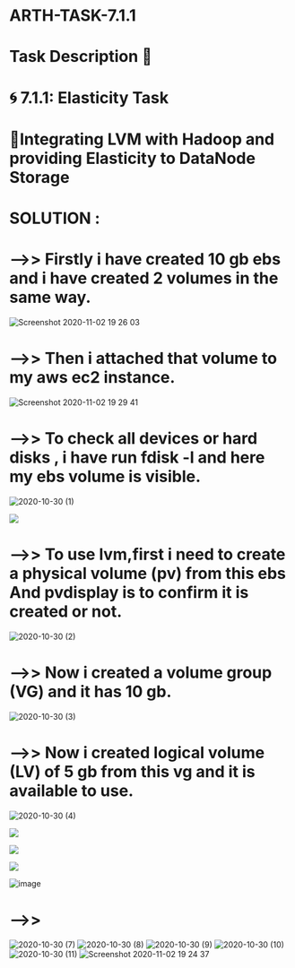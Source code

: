 # ARTH-TASK-7.1.1
# Task Description 📄

# 🌀 7.1.1: Elasticity Task
# 🔅Integrating LVM with Hadoop and providing Elasticity to DataNode Storage


# SOLUTION :
# -->> Firstly i have created 10 gb ebs and i have created 2 volumes in the same way. 
![Screenshot 2020-11-02 19 26 03](https://user-images.githubusercontent.com/61896468/97876089-53be6b00-1d41-11eb-9b9d-e6b0e9b95d81.png)
# -->> Then i attached that volume to my aws ec2 instance.
![Screenshot 2020-11-02 19 29 41](https://user-images.githubusercontent.com/61896468/97876452-e0692900-1d41-11eb-992b-33ae517a60b5.png)
# -->> To check all devices or hard disks , i have run fdisk -l and here my ebs volume is visible.
![2020-10-30 (1)](https://user-images.githubusercontent.com/61896468/97873325-79497580-1d3d-11eb-83a5-27b6d9f49107.png)

![](https://miro.medium.com/max/875/1*cC3EvQj4IMF9JA51Ucta4w.png)


# -->> To use lvm,first i need to create a physical volume (pv) from this ebs And pvdisplay is to confirm it is created or not.
![2020-10-30 (2)](https://user-images.githubusercontent.com/61896468/97873331-7a7aa280-1d3d-11eb-818f-4b2c40880228.png)
# -->> Now i created a volume group (VG) and it has 10 gb.
![2020-10-30 (3)](https://user-images.githubusercontent.com/61896468/97873343-7e0e2980-1d3d-11eb-91dc-055d5802dc1d.png)
# -->> Now i created logical volume (LV) of 5 gb from this vg and it is available to use.
![2020-10-30 (4)](https://user-images.githubusercontent.com/61896468/97873346-7f3f5680-1d3d-11eb-9569-b9b7215b7e1d.png)

![](https://miro.medium.com/max/875/1*cC3EvQj4IMF9JA51Ucta4w.png)

![](https://miro.medium.com/max/875/1*MTB6W0H3gmBRvuJv-J5jpg.png)

![](https://miro.medium.com/max/875/1*fZgrSV1Blbx_0bFoIJwQoQ.png)

![image](https://user-images.githubusercontent.com/61896468/97879314-da754700-1d45-11eb-923e-a698d1b99ba8.png)
# -->> 
![2020-10-30 (7)](https://user-images.githubusercontent.com/61896468/97873353-823a4700-1d3d-11eb-9819-b348de8b3b0e.png)
![2020-10-30 (8)](https://user-images.githubusercontent.com/61896468/97873363-849ca100-1d3d-11eb-8aaa-75e4e81c6edd.png)
![2020-10-30 (9)](https://user-images.githubusercontent.com/61896468/97873366-85cdce00-1d3d-11eb-83f3-8c7dd1f63e1d.png)
![2020-10-30 (10)](https://user-images.githubusercontent.com/61896468/97873369-86fefb00-1d3d-11eb-9aea-299949fe560a.png)
![2020-10-30 (11)](https://user-images.githubusercontent.com/61896468/97873373-88302800-1d3d-11eb-9866-81ade3e264a2.png)
![Screenshot 2020-11-02 19 24 37](https://user-images.githubusercontent.com/61896468/97876082-515c1100-1d41-11eb-92c5-29b6ae614337.png)


